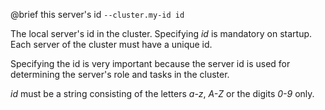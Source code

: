 

@brief this server's id
`--cluster.my-id id`

The local server's id in the cluster. Specifying *id* is mandatory on
startup. Each server of the cluster must have a unique id.

Specifying the id is very important because the server id is used for
determining the server's role and tasks in the cluster.

*id* must be a string consisting of the letters *a-z*, *A-Z* or the
digits *0-9* only.

